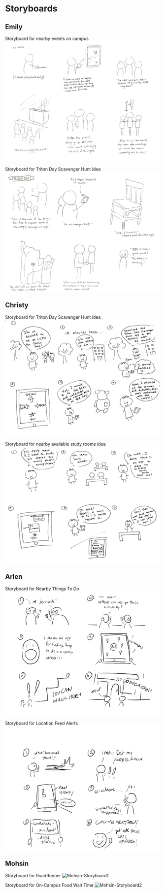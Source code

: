 # Storyboards

## Emily
Storyboard for nearby events on campus
![Emily-Storyboard1](storyboards/emily1.PNG)

Storyboard for Triton Day Scavenger Hunt idea
![Emily-Storyboard2](storyboards/emily2.PNG)

## Christy
Storyboard for Triton Day Scavenger Hunt idea
![Christy-Storyboard1](storyboards/christy1.png)

Storyboard for nearby available study rooms idea
![Christy-Storyboard2](storyboards/christy2.png)

## Arlen
Storyboard for Nearby Things To Do
![Arlen-Storyboard1](storyboards/arlen1.jpg)

Storyboard for Location Feed Alerts
![Arlen-Storyboard](storyboards/arlen2.jpg)

## Mohsin
Storyboard for RoadRunner 
![Mohsin-Storyboard1](storyboards/mohsin1.jpg)

Storyboard for On-Campus Food Wait Time
![Mohsin-Storyboard2](storyboards/mohsin2.jpg)